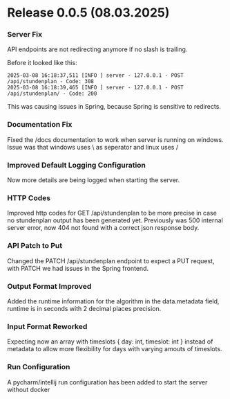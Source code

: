 # Release 0.0.5 (08.03.2025)

### Server Fix
API endpoints are not redirecting anymore if no slash is trailing.

Before it looked like this:
```
2025-03-08 16:18:37,511 [INFO ] server - 127.0.0.1 - POST /api/stundenplan - Code: 308
2025-03-08 16:18:39,465 [INFO ] server - 127.0.0.1 - POST /api/stundenplan/ - Code: 200
```
This was causing issues in Spring, because Spring is sensitive to redirects.


### Documentation Fix
Fixed the /docs documentation to work when server is running on windows. Issue was that windows uses \\ as seperator and linux uses /

### Improved Default Logging Configuration
Now more details are being logged when starting the server.

### HTTP Codes
Improved http codes for GET /api/stundenplan to be more precise in case no stundenplan output has been generated yet.
Previously was 500 internal server error, now 404 not found with a correct json response body.

### API Patch to Put
Changed the PATCH /api/stundenplan endpoint to expect a PUT request, with PATCH we had issues in the Spring frontend.

### Output Format Improved
Added the runtime information for the algorithm in the data.metadata field, runtime is in seconds with 2 decimal places precision.

### Input Format Reworked
Expecting now an array with timeslots { day: int, timeslot: int } instead of metadata to allow more flexibility for days with varying amouts of timeslots.

### Run Configuration

A pycharm/intellij run configuration has been added to start the server without docker